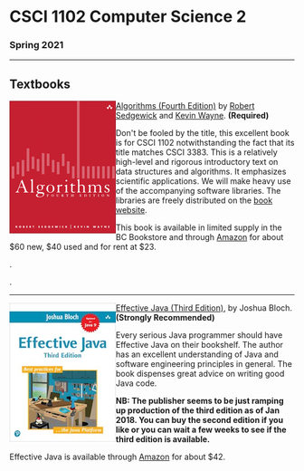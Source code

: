 # CSCI 1102 Computer Science 2

### Spring 2021

---

## Textbooks

<img src="./img/algorithms.png" align=left style="height:234px; width:188px" />

[Algorithms (Fourth Edition)](http://algs4.cs.princeton.edu/home/) by [Robert Sedgewick](http://www.cs.princeton.edu/~rs/) and [Kevin Wayne](http://www.cs.princeton.edu/~wayne/contact/). **(Required)**

Don't be fooled by the title, this excellent book is for CSCI 1102 notwithstanding the fact that its title matches CSCI 3383.  This is a relatively high-level and rigorous introductory text on data structures and algorithms. It emphasizes scientific applications. We will make heavy use of the accompanying software libraries. The libraries are freely distributed on the [book website](http://algs4.cs.princeton.edu/home/).

This book is available in limited supply in the BC Bookstore and through [Amazon](http://www.amazon.com/Algorithms-4th-Robert-Sedgewick/dp/032157351X/ref=sr_1_1?ie=UTF8&qid=1322093778&sr=8-1) for about \$60 new, \$40 used and for rent at \$23.

.

.

---

<img src="./img/effective.png" align=left style="width:188px" />

[Effective Java (Third Edition)](https://www.amazon.com/Effective-Java-3rd-Joshua-Bloch/dp/0134685997), by Joshua Bloch. **(Strongly Recommended)**

Every serious Java programmer should have Effective Java on their bookshelf.  The author has an excellent understanding of Java and software engineering principles in general. The book dispenses great advice on writing good Java code.

**NB: The publisher seems to be just ramping up production of the third edition as of Jan 2018. You can buy the second edition if you like or you can wait a few weeks to see if the third edition is available.**

Effective Java is available through [Amazon](https://www.amazon.com/Effective-Java-3rd-Joshua-Bloch/dp/0134685997) for about \$42.
